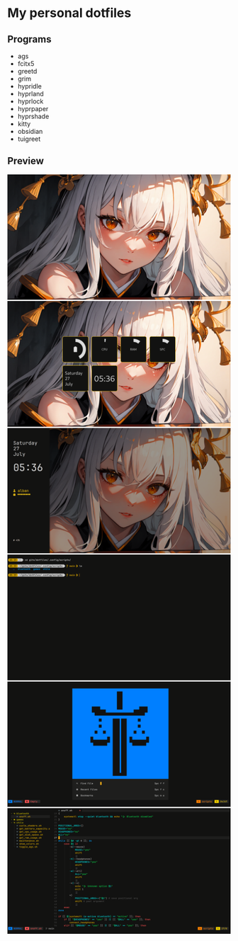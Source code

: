 # My personal dotfiles

## Programs

- ags
- fcitx5
- greetd
- grim
- hypridle
- hyprland
- hyprlock
- hyprpaper
- hyprshade
- kitty
- obsidian
- tuigreet

## Preview

![](./preview/1.png)
![](./preview/2.png)
![](./preview/3.png)
![](./preview/4.png)
![](./preview/5.png)
![](./preview/6.png)
